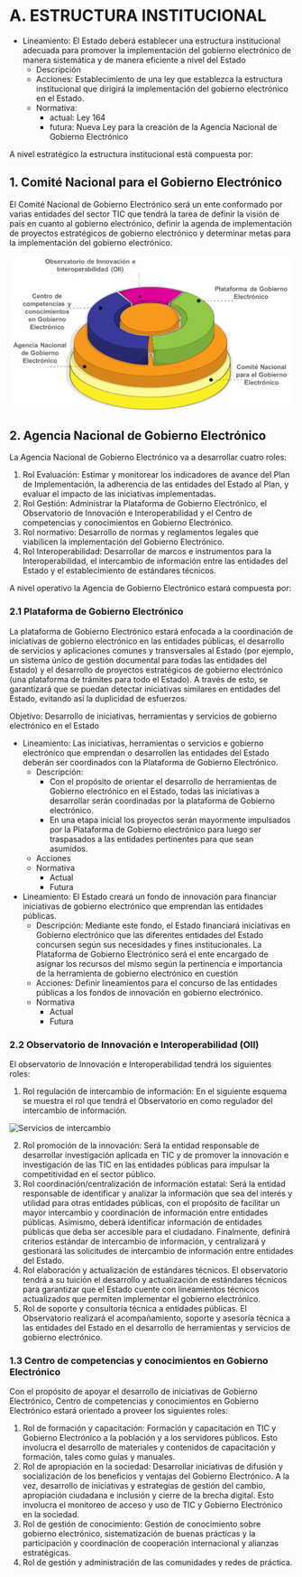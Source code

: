 # A. ESTRUCTURA INSTITUCIONAL

* Lineamiento: El Estado deberá establecer una estructura institucional adecuada para promover la implementación del gobierno electrónico de manera sistemática y de manera eficiente a nivel del Estado
	* Descripción
	* Acciones: Establecimiento de una ley que establezca la estructura institucional que dirigirá la implementación   del gobierno electrónico en el Estado.
	* Normativa:
		* actual: Ley 164
		* futura: Nueva Ley para la creación de la Agencia Nacional de Gobierno Electrónico

A nivel estratégico la estructura institucional está compuesta por: 

## 1. Comité Nacional para el Gobierno Electrónico

El Comité Nacional de Gobierno Electrónico será un ente conformado por varias entidades del sector TIC que tendrá la tarea de definir la visión de país en cuanto al gobierno electrónico, definir la agenda de implementación de proyectos estratégicos de gobierno electrónico y determinar metas para la implementación del gobierno electrónico.

![Comité Nacional para el Gobierno Electrónico](../imagenes/comite.png)

## 2. Agencia Nacional de Gobierno Electrónico

La Agencia Nacional de Gobierno Electrónico  va a desarrollar cuatro roles:

1. Rol Evaluación: Estimar y monitorear los indicadores de avance del Plan de Implementación, la adherencia de las entidades del Estado al Plan, y evaluar el impacto de las iniciativas implementadas. 
2. Rol Gestión: Administrar la Plataforma de Gobierno Electrónico, el Observatorio de Innovación e Interoperabilidad y el Centro de competencias y conocimientos en Gobierno Electrónico.
3. Rol normativo: Desarrollo de normas y reglamentos legales que viabilicen  la implementación del Gobierno Electrónico.
4. Rol Interoperabilidad: Desarrollar de marcos e instrumentos para la Interoperabilidad, el intercambio de información entre las entidades del Estado y el establecimiento de estándares técnicos. 

A nivel operativo la Agencia de Gobierno Electrónico estará compuesta por: 

### 2.1 Plataforma de Gobierno Electrónico

La plataforma de Gobierno Electrónico estará enfocada a la coordinación de iniciativas de gobierno electrónico en las entidades públicas, el desarrollo de servicios y aplicaciones comunes y transversales al Estado (por ejemplo, un sistema único de gestión documental para todas las entidades del Estado) y el desarrollo de proyectos estratégicos de gobierno electrónico (una plataforma de trámites para todo el Estado). A través de esto, se  garantizará que se puedan detectar iniciativas similares en entidades del Estado, evitando así la duplicidad de esfuerzos.

Objetivo: Desarrollo de iniciativas, herramientas y servicios de gobierno electrónico en el Estado

* Lineamiento: Las iniciativas, herramientas o servicios e gobierno electrónico que emprendan o desarrollen las entidades del Estado deberán ser coordinados con la Plataforma de Gobierno Electrónico.
	* Descripción:
		* Con el propósito de orientar el desarrollo de herramientas de Gobierno electrónico en el Estado, todas las iniciativas a desarrollar serán coordinadas por la plataforma de Gobierno electrónico.
		* En una etapa inicial los proyectos serán mayormente impulsados por la Plataforma de Gobierno electrónico para luego ser traspasados a las entidades pertinentes para que sean asumidos.
	* Acciones
	* Normativa
		* Actual
		* Futura
* Lineamiento: El Estado creará un fondo de innovación para financiar iniciativas de gobierno electrónico que emprendan las entidades públicas. 
	* Descripción: Mediante este fondo, el Estado financiará iniciativas en Gobierno electrónico que las diferentes entidades del Estado concursen según sus necesidades y fines institucionales. La Plataforma de Gobierno Electrónico será el ente encargado de asignar los recursos del mismo según la pertinencia e importancia de la herramienta de gobierno electrónico en cuestión
	* Acciones: Definir lineamientos para el concurso de las entidades públicas a los fondos de innovación en gobierno electrónico.
	* Normativa
		* Actual
		* Futura

### 2.2 Observatorio de Innovación e Interoperabilidad (OII)

El observatorio de Innovación e Interoperabilidad tendrá los siguientes roles:

1. Rol regulación de intercambio de información: En el siguiente esquema se muestra el rol que tendrá el Observatorio en como regulador del intercambio de información. 

![Servicios de intercambio](../imagenes/servicios_de_intercambio.png)

2. Rol promoción de la innovación: Será la entidad responsable de desarrollar investigación aplicada en TIC y de promover la innovación e investigación de las TIC en las entidades públicas para impulsar la competitividad en el sector público.
3. Rol coordinación/centralización de información estatal: Será la entidad responsable de identificar  y analizar la información que sea del interés y utilidad para otras entidades públicas, con el propósito de facilitar un mayor intercambio y coordinación de información entre entidades públicas. Asimismo, deberá identificar información de entidades públicas que deba ser accesible para el ciudadano. Finalmente,  definirá criterios estándar de intercambio de información, y centralizará y gestionará las solicitudes de intercambio de información entre entidades del Estado.
4. Rol elaboración y actualización de estándares técnicos. El observatorio tendrá a su tuición el desarrollo y actualización de estándares técnicos para garantizar que el Estado cuente con lineamientos técnicos actualizados que permiten implementar el gobierno electrónico. 
5. Rol de soporte y consultoría técnica a entidades públicas. El Observatorio realizará el acompañamiento, soporte y asesoría técnica a las entidades del Estado en el desarrollo de herramientas y servicios de gobierno electrónico. 

### 1.3 Centro de competencias y conocimientos en Gobierno Electrónico 

Con el propósito de apoyar el desarrollo de iniciativas de Gobierno Electrónico, Centro de competencias y conocimientos en Gobierno Electrónico estará orientado a proveer los siguientes roles:

1. Rol de formación y capacitación: Formación y capacitación en TIC y Gobierno Electrónico a la población y a los servidores públicos. Esto involucra el desarrollo de materiales y contenidos de capacitación y formación, tales como guías y manuales.
2. Rol de apropiación en la sociedad: Desarrollar iniciativas de difusión y socialización de los beneficios y ventajas del Gobierno Electrónico. A la vez, desarrollo de iniciativas y estrategias de gestión del cambio, apropiación ciudadana e inclusión y cierre de la brecha digital. Esto involucra el monitoreo de acceso y uso de TIC y Gobierno Electrónico en la sociedad.
3. Rol de gestión de conocimiento: Gestión de conocimiento sobre gobierno electrónico, sistematización de buenas prácticas y la participación y coordinación de cooperación internacional y alianzas estratégicas.
4. Rol de gestión y administración de las comunidades y redes de práctica.
